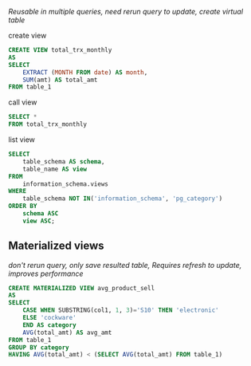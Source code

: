 *Reusable in multiple queries, need rerun query to update, create virtual table*

create view
```sql
CREATE VIEW total_trx_monthly 
AS
SELECT 
	EXTRACT (MONTH FROM date) AS month,
	SUM(amt) AS total_amt
FROM table_1
```

call view
```sql
SELECT *
FROM total_trx_monthly
```

list view
```sql
SELECT 
	table_schema AS schema,
	table_name AS view
FROM 
	information_schema.views
WHERE
	table_schema NOT IN('information_schema', 'pg_category') 
ORDER BY
	schema ASC
	view ASC;
```

## Materialized views
*don't rerun query, only save resulted table, Requires refresh to update, improves performance*
```sql
CREATE MATERIALIZED VIEW avg_product_sell
AS
SELECT
	CASE WHEN SUBSTRING(col1, 1, 3)='S10' THEN 'electronic'
	ELSE 'cockware'
	END AS category
	AVG(total_amt) AS avg_amt
FROM table_1
GROUP BY category
HAVING AVG(total_amt) < (SELECT AVG(total_amt) FROM table_1)
```

